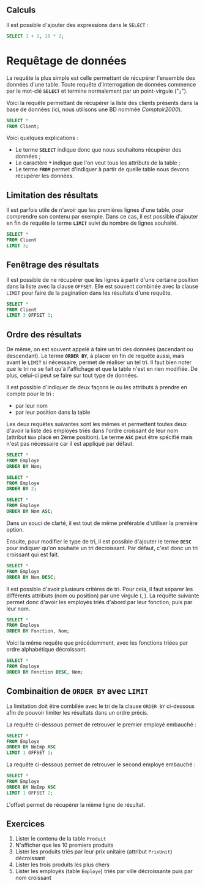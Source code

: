 ## Calculs 

Il est possible d'ajouter des expressions dans le `SELECT` : 

```sql
SELECT 1 + 1, 10 * 2;
```


# Requêtage de données

La requête la plus simple est celle permettant de récupérer l'ensemble des données d'une table. Toute requête d'interrogation de données commence par le mot-clé **`SELECT`** et termine normalement par un point-virgule ("**`;`**").

Voici la requête permettant de récupérer la liste des clients présents dans la base de données (ici, nous utilisons une BD nommée *Comptoir2000*).

```sql
SELECT *
FROM Client;
```

Voici quelques explications :

- Le terme **`SELECT`** indique donc que nous souhaitons récupérer des données ;
- Le caractère **`*`** indique que l'on veut tous les attributs de la table ;
- Le terme **`FROM`** permet d'indiquer à partir de quelle table nous devons récupérer les données.



## Limitation des résultats

Il est parfois utile de n'avoir que les premières lignes d'une table, pour comprendre son contenu par exemple. Dans ce cas, il est possible d'ajouter en fin de requête le terme **`LIMIT`** suivi du nombre de lignes souhaité.

```sql
SELECT *
FROM Client
LIMIT 3;
```


## Fenêtrage des résultats

Il est possible de ne récupérer que les lignes à partir d'une certaine position dans la liste avec la clause `OFFSET`. Elle est souvent combinée avec la clause `LIMIT` pour faire de la pagination dans les résultats d'une requête.

```sql
SELECT *
FROM Client
LIMIT 3 OFFSET 3;
```


## Ordre des résultats

De même, on est souvent appelé à faire un tri des données (ascendant ou descendant). Le terme **`ORDER BY`**, à placer en fin de requête aussi, mais avant le `LIMIT` si nécessaire, permet de réaliser un tel tri. Il faut bien noter que le tri ne se fait qu'à l'affichage et que la table n'est en rien modifiée. De plus, celui-ci peut se faire sur tout type de données.

Il est possible d'indiquer de deux façons le ou les attributs à prendre en compte pour le tri :

- par leur nom
- par leur position dans la table

Les deux requêtes suivantes sont les mêmes et permettent toutes deux d'avoir la liste des employés triés dans l'ordre croissant de leur nom (attribut `Nom` placé en 2ème position). Le terme **`ASC`** peut être spécifié mais n'est pas nécessaire car il est appliqué par défaut.

```sql
SELECT * 
FROM Employe
ORDER BY Nom;
```

```sql
SELECT * 
FROM Employe
ORDER BY 2;
```

```sql
SELECT * 
FROM Employe
ORDER BY Nom ASC;
```

Dans un souci de clarté, il est tout de même préférable d'utiliser la première option.

Ensuite, pour modifier le type de tri, il est possible d'ajouter le terme **`DESC`** pour indiquer qu'on souhaite un tri décroissant. Par défaut, c'est donc un tri croissant qui est fait. 

```sql
SELECT * 
FROM Employe
ORDER BY Nom DESC;
```

Il est possible d'avoir plusieurs critères de tri. Pour cela, il faut séparer les différents attributs (nom ou position) par une virgule (*`,`*). La requête suivante permet donc d'avoir les employés triés d'abord par leur fonction, puis par leur nom.

```sql
SELECT * 
FROM Employe
ORDER BY Fonction, Nom;
```

Voici la même requête que précédemment, avec les fonctions triées par ordre alphabétique décroissant.

```sql
SELECT * 
FROM Employe
ORDER BY Fonction DESC, Nom;
```


## Combinaition de `ORDER BY` avec `LIMIT`

La limitation doit être combilée avec le tri de la clause `ORDER BY` ci-dessous afin de pouvoir limiter les résultats dans un ordre précis.

La requête ci-dessous permet de retrouver le premier employé embauché : 

```sql
SELECT * 
FROM Employe
ORDER BY NoEmp ASC
LIMIT 1 OFFSET 1;
```

La requête ci-dessous permet de retrouver le second employé embauché : 

```sql
SELECT * 
FROM Employe
ORDER BY NoEmp ASC
LIMIT 1 OFFSET 2;
```

L'offset permet de récupérer la nième ligne de résultat.


## Exercices

1. Lister le contenu de la table `Produit`
1. N'afficher que les 10 premiers produits
1. Lister les produits triés par leur prix unitaire (attribut `PrixUnit`) décroissant
1. Lister les trois produits les plus chers
1. Lister les employés (table `Employe`) triés par ville décroissante puis par nom croissant
